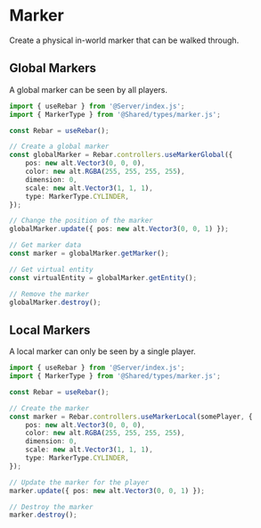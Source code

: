 # Marker

Create a physical in-world marker that can be walked through.

## Global Markers

A global marker can be seen by all players.

```ts
import { useRebar } from '@Server/index.js';
import { MarkerType } from '@Shared/types/marker.js';

const Rebar = useRebar();

// Create a global marker
const globalMarker = Rebar.controllers.useMarkerGlobal({
    pos: new alt.Vector3(0, 0, 0),
    color: new alt.RGBA(255, 255, 255, 255),
    dimension: 0,
    scale: new alt.Vector3(1, 1, 1),
    type: MarkerType.CYLINDER,
});

// Change the position of the marker
globalMarker.update({ pos: new alt.Vector3(0, 0, 1) });

// Get marker data
const marker = globalMarker.getMarker();

// Get virtual entity
const virtualEntity = globalMarker.getEntity();

// Remove the marker
globalMarker.destroy();
```

## Local Markers

A local marker can only be seen by a single player.

```ts
import { useRebar } from '@Server/index.js';
import { MarkerType } from '@Shared/types/marker.js';

const Rebar = useRebar();

// Create the marker
const marker = Rebar.controllers.useMarkerLocal(somePlayer, {
    pos: new alt.Vector3(0, 0, 0),
    color: new alt.RGBA(255, 255, 255, 255),
    dimension: 0,
    scale: new alt.Vector3(1, 1, 1),
    type: MarkerType.CYLINDER,
});

// Update the marker for the player
marker.update({ pos: new alt.Vector3(0, 0, 1) });

// Destroy the marker
marker.destroy();
```
